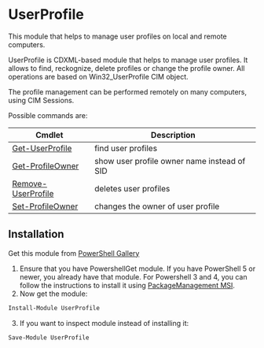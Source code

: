 # UserProfile

This module that helps to manage user profiles on local and remote computers.

UserProfile is CDXML-based module that helps to manage user profiles.  It allows to find, reckognize,
delete profiles or change the profile owner.  All operations are based on Win32_UserProfile CIM object.

The profile management can be performed remotely on many computers, using CIM Sessions.

Possible commands are:

|Cmdlet            |Description                                 |
|------------------|--------------------------------------------|
|[Get-UserProfile](docs/Get-UserProfile.md)   |find user profiles                          |
|[Get-ProfileOwner](docs/Get-ProfileOwner.md)  |show user profile owner name instead of SID |
|[Remove-UserProfile](docs/Remove-UserProfile.md)|deletes user profiles                       |
|[Set-ProfileOwner](docs/Set-ProfileOwner.md)  |changes the owner of user profile           |

## Installation

Get this module from [PowerShell Gallery](https://www.powershellgallery.com)

1. Ensure that you have PowershellGet module.  If you have PowerShell 5 or newer, you already have that module.  For Powershell 3 and 4, you can follow the instructions to install it using [PackageManagement MSI](https://docs.microsoft.com/en-us/powershell/gallery/installing-psget).
2. Now get the module:

```powershell
Install-Module UserProfile
```

3. If you want to inspect module instead of installing it:

```powershell
Save-Module UserProfile
```
